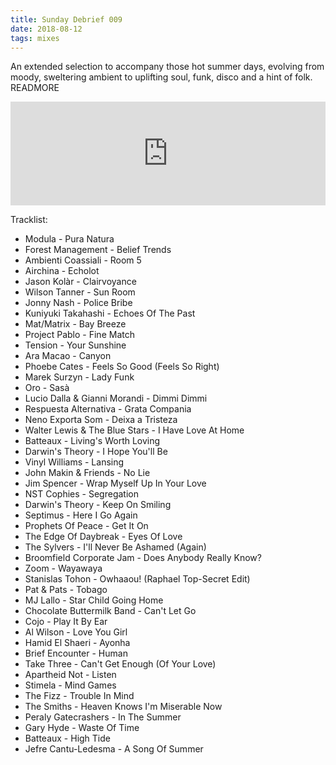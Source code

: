 ```yaml
---
title: Sunday Debrief 009
date: 2018-08-12
tags: mixes
---
```

An extended selection to accompany those hot summer days, evolving from moody, sweltering ambient to uplifting soul, funk, disco and a hint of folk.
READMORE

<iframe width="100%" height="166" scrolling="no" frameborder="no" allow="autoplay" src="https://w.soundcloud.com/player/?url=https%3A//api.soundcloud.com/tracks/484467756&color=333&auto_play=false&hide_related=true&show_comments=true&show_user=true&show_reposts=false&show_teaser=false"></iframe>

Tracklist:

- Modula - Pura Natura
- Forest Management - Belief Trends
- Ambienti Coassiali - Room 5
- Airchina - Echolot
- Jason Kolàr - Clairvoyance
- Wilson Tanner - Sun Room
- Jonny Nash - Police Bribe
- Kuniyuki Takahashi - Echoes Of The Past
- Mat/Matrix - Bay Breeze
- Project Pablo - Fine Match
- Tension - Your Sunshine
- Ara Macao - Canyon
- Phoebe Cates - Feels So Good (Feels So Right)
- Marek Surzyn - Lady Funk
- Oro - Sasà
- Lucio Dalla & Gianni Morandi - Dimmi Dimmi
- Respuesta Alternativa - Grata Compania
- Neno Exporta Som - Deixa a Tristeza
- Walter Lewis & The Blue Stars - I Have Love At Home
- Batteaux - Living's Worth Loving
- Darwin's Theory - I Hope You'll Be
- Vinyl Williams - Lansing
- John Makin & Friends - No Lie
- Jim Spencer - Wrap Myself Up In Your Love
- NST Cophies - Segregation
- Darwin's Theory - Keep On Smiling
- Septimus - Here I Go Again
- Prophets Of Peace - Get It On
- The Edge Of Daybreak - Eyes Of Love
- The Sylvers - I'll Never Be Ashamed (Again)
- Broomfield Corporate Jam - Does Anybody Really Know?
- Zoom - Wayawaya
- Stanislas Tohon - Owhaaou! (Raphael Top-Secret Edit)
- Pat & Pats - Tobago
- MJ Lallo - Star Child Going Home
- Chocolate Buttermilk Band - Can't Let Go
- Cojo - Play It By Ear
- Al Wilson - Love You Girl
- Hamid El Shaeri - Ayonha
- Brief Encounter - Human
- Take Three - Can't Get Enough (Of Your Love)
- Apartheid Not - Listen
- Stimela - Mind Games
- The Fizz - Trouble In Mind
- The Smiths - Heaven Knows I'm Miserable Now
- Peraly Gatecrashers - In The Summer
- Gary Hyde - Waste Of Time
- Batteaux - High Tide
- Jefre Cantu-Ledesma - A Song Of Summer